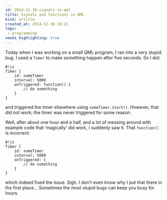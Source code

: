 ```yaml
---
id: 2014-12-30-signals-in-qml
title: Signals and functions in QML
kind: article
created_at: 2014-12-30 19:21
tags:
 - programming
needs_highlighting: true
---
```


Today when I was working on a small QML program, I ran into a very stupid bug. I used a `Timer` to make something happen after five seconds. <!-- more --> So I did:

    #!js
    Timer {
        id: someTimer
        interval: 5000
        onTriggered: function() {
            // do something
        }
    }

and triggered the timer elsewhere using `someTimer.start()`. However, that did not work; the timer was never triggered for some reason.

Well, after about one hour and a half, and a lot of messing around with example code that &lsquo;magically&rsquo; did work, I suddenly saw it. That `function()` is incorrect:

    #!js
    Timer {
        id: someTimer
        interval: 5000
        onTriggered: {
            // do something
        }
    }

which indeed fixed the issue. Sigh. I don't even know why I put that there in the first place... Sometimes the most stupid bugs can keep you busy for hours.
